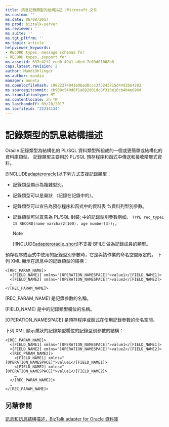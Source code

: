 ```yaml
---
title: 訊息記錄類型的結構描述 |Microsoft 文件
ms.custom: ''
ms.date: 06/08/2017
ms.prod: biztalk-server
ms.reviewer: ''
ms.suite: ''
ms.tgt_pltfrm: ''
ms.topic: article
helpviewer_keywords:
- RECORD types, message schemas for
- RECORD types, support for
ms.assetid: 637c42f2-eed0-4941-a6cd-7e03d01088b8
caps.latest.revision: 2
author: MandiOhlinger
ms.author: mandia
manager: anneta
ms.openlocfilehash: c9022274041e06ad8ccc3f5243715d44d2b64282
ms.sourcegitcommit: cb908c540d8f1a692d01dc8f313e16cb4b4e696d
ms.translationtype: MT
ms.contentlocale: zh-TW
ms.lasthandoff: 09/20/2017
ms.locfileid: "22214134"
---
```

# <a name="message-schemas-for-record-types"></a>記錄類型的訊息結構描述
Oracle 記錄類型為結構化的 PL/SQL 資料類型所組成的一個或更簡單或結構化的資料庫類型。 記錄類型主要用於 PL/SQL 預存程序和函式中傳送和接收階層式資料。  
  
 [!INCLUDE[adapteroracle](../../includes/adapteroracle-md.md)]以下列方式支援記錄類型：  
  
-   記錄類型顯示為複雜型別。  
  
-   記錄類型可以是巢狀 （記錄在記錄中的）。  
  
-   記錄類型可以宣告為預存程序和函式中的資料表 %資料列型別參數。  
  
-   記錄類型可以宣告為 PL/SQL 封裝; 中的記錄型別參數例如， `TYPE rec_type1 IS RECORD(name varchar2(100), age number(3));`。  
  
    > [!NOTE]
    >  [!INCLUDE[adapteroracle_short](../../includes/adapteroracle-short-md.md)]不支援 BFILE 做為記錄成員的類型。  
  
 預存程序或函式中使用的記錄型別參數時，它是與該作業的命名空間限定的。 下列 XML 顯示在訊息中的記錄類型的結構：  
  
```  
<[REC_PARAM_NAME]>  
  <[FIELD_NAME1] xmlns="[OPERATION_NAMESPACE]">value1</[FIELD_NAME1]>  
  <[FIELD_NAME2] xmlns="[OPERATION_NAMESPACE]">value2</[FIELD_NAME2]>  
  …  
</[REC_PARAM_NAME]>  
```  
  
 [REC_PARAM_NAME] 是記錄參數的名稱。  
  
 [FIELD_NAME] 是中的記錄類型欄位的名稱。  
  
 [OPERATION_NAMESPACE] 是預存程序或函式在使用記錄參數的命名空間。  
  
 下列 XML 顯示巢狀的記錄類型欄位的記錄型別參數的結構：  
  
```  
<[REC_PARAM_NAME]>    
  <[FIELD_NAME1] xmlns="[OPERATION_NAMESPACE]">value1</[FIELD_NAME1]>  
  <[FIELD_NAME2] xmlns="[OPERATION_NAMESPACE]">value2</[FIELD_NAME2]>  
  <[REC_PARAM_NAME2]>  
    <[FIELD_NAME1] xmlns="[OPERATION_NAMESPACE]">value1</[FIELD_NAME1]>  
    <[FIELD_NAME2] xmlns="[OPERATION_NAMESPACE]">value1</[FIELD_NAME2]>  
    …  
  </[REC_PARAM_NAME2]>  
  …  
</[REC_PARAM_NAME]>  
```  
  
## <a name="see-also"></a>另請參閱  
 [訊息和訊息結構描述，BizTalk adapter for Oracle 資料庫](../../adapters-and-accelerators/adapter-oracle-database/messages-and-message-schemas-for-biztalk-adapter-for-oracle-database.md)